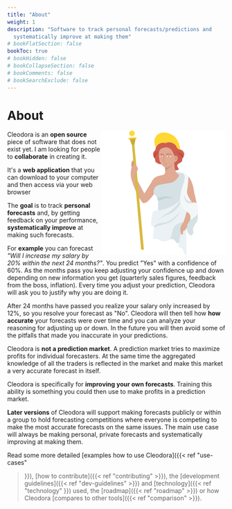 ```yaml
---
title: "About"
weight: 1
description: "Software to track personal forecasts/predictions and
  systematically improve at making them"
# bookFlatSection: false
bookToc: true
# bookHidden: false
# bookCollapseSection: false
# bookComments: false
# bookSearchExclude: false
---
```


# About

<img align="right" src="/logo_full.png">

Cleodora is an **open source** piece of software that does not exist yet. I am
looking for people to **collaborate** in creating it.

It's a **web application** that you can download to your computer and then
access via your web browser

The **goal** is to track **personal forecasts** and, by getting feedback on your
performance, **systematically improve** at making such forecasts.

For **example** you can forecast _"Will I increase my salary by 20% within the
next 24 months?"_. You predict "Yes" with a confidence of 60%. As the months
pass you keep adjusting your confidence up and down depending on new
information you get (quarterly sales figures, feedback from the boss,
inflation). Every time you adjust your prediction, Cleodora will ask you to
justify why you are doing it.

After 24 months have passed you realize your salary only increased by 12%, so
you resolve your forecast as "No". Cleodora will then tell how **how accurate**
your forecasts were over time and you can analyze your reasoning for adjusting
up or down. In the future you will then avoid some of the pitfalls that made
you inaccurate in your predictions.

Cleodora is **not a prediction market**. A prediction market tries to maximize
profits for individual forecasters. At the same time the aggregated knowledge
of all the traders is reflected in the market and make this market a very
accurate forecast in itself.

Cleodora is specifically for **improving your own forecasts**. Training this
ability is something you could then use to make profits in a prediction market.

**Later versions** of Cleodora will support making forecasts publicly or within
a group to hold forecasting competitions where everyone is competing to make
the most accurate forecasts on the same issues. The main use case will always
be making personal, private forecasts and systematically improving at making
them.

Read some more detailed [examples how to use Cleodora]({{< ref "use-cases"
>}}), [how to contribute]({{< ref "contributing" >}}), the [development
guidelines]({{< ref "dev-guidelines" >}}) and [technology]({{< ref "technology"
>}}) used, the [roadmap]({{< ref "roadmap" >}}) or how Cleodora [compares to
other tools]({{< ref "comparison" >}}).
